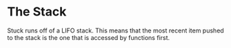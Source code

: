# The Stack

Stuck runs off of a LIFO stack. This means that the most recent item pushed to the stack is the one that is accessed by functions first.